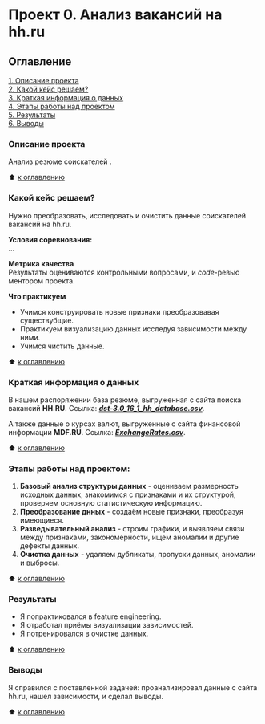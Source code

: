 # Проект 0. Анализ вакансий на hh.ru  
  
## Оглавление  
[1. Описание проекта](https://github.com/SergeyObukhov/sf_data_science/tree/main/projekt_1#описание-проекта)  
[2. Какой кейс решаем?](https://github.com/SergeyObukhov/sf_data_science/tree/main/projekt_1#какой-кейс-решаем)  
[3. Краткая информация о данных](https://github.com/SergeyObukhov/sf_data_science/tree/main/projekt_1#краткая-информация-о-данных)  
[4. Этапы работы над проектом](https://github.com/SergeyObukhov/sf_data_science/tree/main/projekt_1#этапы-работы-над-проектом)  
[5. Результаты](https://github.com/SergeyObukhov/sf_data_science/tree/main/projekt_1#результаты)  
[6. Выводы](https://github.com/SergeyObukhov/sf_data_science/tree/main/projekt_1#выводы)  
  
### Описание проекта  
Анализ резюме соискателей .  
  
:arrow_up: [к оглавлению](https://github.com/SergeyObukhov/sf_data_science/tree/main/projekt_1#оглавление)  
  
  
### Какой кейс решаем?  
Нужно преобразовать, исследовать и очистить данные соискателей вакансий на hh.ru.  
  
**Условия соревнования:**  
...
  
**Метрика качества**  
Результаты оцениваются контрольными вопросами, и *code*-ревью ментором проекта.
  
**Что практикуем**  
- Учимся конструировать новые признаки преобразовавая существубщие.  
- Практикуем визуализацию данных исследуя зависимости между ними.
- Учимся чистить данные.
  
:arrow_up: [к оглавлению](https://github.com/SergeyObukhov/sf_data_science/tree/main/projekt_1#оглавление)  

### Краткая информация о данных  
В нашем распоряжении база резюме, выгруженная с сайта поиска вакансий **HH.RU**. Ссылка: [***dst-3.0_16_1_hh_database.csv***](https://disk.yandex.ru/d/GByz1zdEB5nRpw).

А также данные о курсах валют, выгруженные с сайта финансовой информации **MDF.RU**. Ссылка: [***ExchangeRates.csv***](https://disk.yandex.ru/d/UU-Ejw8S7fZCog).
  
:arrow_up: [к оглавлению](https://github.com/SergeyObukhov/sf_data_science/tree/main/projekt_1#оглавление)  
  
  
### Этапы работы над проектом:  
1. **Базовый анализ структуры данных** - оцениваем размерность исходных данных, знакомимся с признаками и их структурой, проверяем основную статистическую информацию.
2. **Преобразование днных** - создаём новые признаки, преобразуя имеющиеся.
3. **Разведывательный анализ** - строим графики, и выявляем связи между признаками, закономерности, ищем аномалии и другие дефекты данных.
4. **Очистка данных** - удаляем дубликаты, пропуски данных, аномалии и выбросы.
  
:arrow_up: [к оглавлению](https://github.com/SergeyObukhov/sf_data_science/tree/main/projekt_1#оглавление)  
  
  
### Результаты  
- Я попрактиковался в feature engineering.
- Я отработал приёмы визуализации зависимостей.  
- Я потренировался в очистке данных.
  
:arrow_up: [к оглавлению](https://github.com/SergeyObukhov/sf_data_science/tree/main/projekt_1#оглавление)  
  
  
### Выводы  
Я справился с поставленной задачей:
проанализировал данные с сайта hh.ru, нашел зависимости, и сделал выводы. 
  
:arrow_up: [к оглавлению](https://github.com/SergeyObukhov/sf_data_science/tree/main/projekt_1#оглавление)